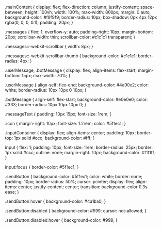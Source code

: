 .mainContent {
  display: flex;
  flex-direction: column;
  justify-content: space-between;
  height: 100vh;
  width: 100%;
  max-width: 800px;
  margin: 0 auto;
  background-color: #f9f9f9;
  border-radius: 10px;
  box-shadow: 0px 4px 12px rgba(0, 0, 0, 0.1);
  padding: 20px;
}

.messages {
  flex: 1;
  overflow-y: auto;
  padding-right: 10px;
  margin-bottom: 20px;
  scrollbar-width: thin;
  scrollbar-color: #c1c1c1 transparent;
}

.messages::-webkit-scrollbar {
  width: 8px;
}

.messages::-webkit-scrollbar-thumb {
  background-color: #c1c1c1;
  border-radius: 4px;
}

.userMessage,
.botMessage {
  display: flex;
  align-items: flex-start;
  margin-bottom: 15px;
  max-width: 70%;
}

.userMessage {
  align-self: flex-end;
  background-color: #4a90e2;
  color: white;
  border-radius: 10px 10px 0 10px;
}

.botMessage {
  align-self: flex-start;
  background-color: #e0e0e0;
  color: #333;
  border-radius: 10px 10px 10px 0;
}

.messageText {
  padding: 10px 15px;
  font-size: 1rem;
}

.icon {
  margin-right: 10px;
  font-size: 1.2rem;
  color: #5f1ec1;
}

.inputContainer {
  display: flex;
  align-items: center;
  padding: 10px;
  border-top: 1px solid #ccc;
  background-color: #fff;
}

input {
  flex: 1;
  padding: 10px;
  font-size: 1rem;
  border-radius: 25px;
  border: 1px solid #ccc;
  outline: none;
  margin-right: 10px;
  background-color: #f1f1f1;
}

input:focus {
  border-color: #5f1ec1;
}

.sendButton {
  background-color: #5f1ec1;
  color: white;
  border: none;
  padding: 10px;
  border-radius: 50%;
  cursor: pointer;
  display: flex;
  align-items: center;
  justify-content: center;
  transition: background-color 0.3s ease;
}

.sendButton:hover {
  background-color: #4a1ba0;
}

.sendButton:disabled {
  background-color: #999;
  cursor: not-allowed;
}

.sendButton:disabled:hover {
  background-color: #999;
}
